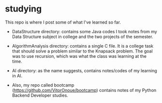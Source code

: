 # studying

This repo is where I post some of what I've learned so far.

+ DataStructure directory: contains some Java codes I took notes from my Data Structure subject in college and the two projects of the semester.

+ AlgorithmAnalysis directory: contains a single C file. It is a college task that should solve a problem similar to the Knapsack problem. The goal was to use recursion, which was what the class was learning at the time.

+ AI directory: as the name suggests, contains notes/codes of my learning in AI.

+ Also, my repo called bootcamp (https://github.com/VitorOnoue/bootcamp) contains notes of my Python Backend Developer studies.